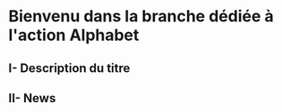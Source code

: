 # Bienvenu dans la branche dédiée à l'action Alphabet

## I- Description du titre


## II- News





